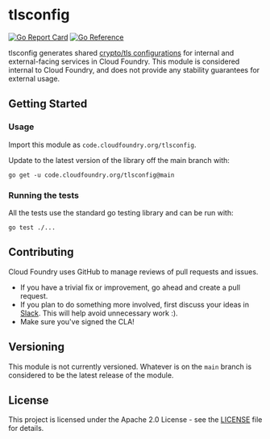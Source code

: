 # tlsconfig

[![Go Report Card](https://goreportcard.com/badge/code.cloudfoundry.org/tlsconfig)](https://goreportcard.com/report/code.cloudfoundry.org/tlsconfig)
[![Go Reference](https://pkg.go.dev/badge/code.cloudfoundry.org/tlsconfig.svg)](https://pkg.go.dev/code.cloudfoundry.org/tlsconfig)

tlsconfig generates shared [crypto/tls configurations](https://pkg.go.dev/crypto/tls#Config) for internal and external-facing services in Cloud Foundry. This module is considered internal to Cloud Foundry, and does not provide any stability guarantees for external usage.

## Getting Started

### Usage

Import this module as `code.cloudfoundry.org/tlsconfig`.

Update to the latest version of the library off the main branch with:
```
go get -u code.cloudfoundry.org/tlsconfig@main
```

### Running the tests

All the tests use the standard go testing library and can be run with:
```
go test ./...
```

## Contributing

Cloud Foundry uses GitHub to manage reviews of pull requests and issues.

* If you have a trivial fix or improvement, go ahead and create a pull request.
* If you plan to do something more involved, first discuss your ideas in [Slack](cloudfoundry.slack.com). This will help avoid unnecessary work :).
* Make sure you've signed the CLA!

## Versioning

This module is not currently versioned. Whatever is on the `main` branch is considered to be the latest release of the module.

## License

This project is licensed under the Apache 2.0 License - see the [LICENSE](LICENSE) file for details.
